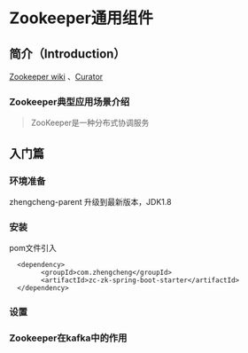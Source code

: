 # Zookeeper通用组件

## **简介**（Introduction）

[Zookeeper wiki](https://cwiki.apache.org/confluence/display/ZOOKEEPER/Index) 、[Curator](http://curator.apache.org)

### Zookeeper典型应用场景介绍

> ZooKeeper是一种分布式协调服务

## **入门篇**

### **环境准备**

zhengcheng-parent 升级到最新版本，JDK1.8

### **安装**

pom文件引入

```
  <dependency>
        <groupId>com.zhengcheng</groupId>
        <artifactId>zc-zk-spring-boot-starter</artifactId>
  </dependency>
```

### **设置**

### Zookeeper在kafka中的作用

